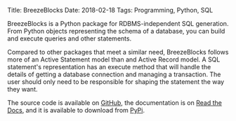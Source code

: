 Title: BreezeBlocks
Date: 2018-02-18
Tags: Programming, Python, SQL

BreezeBlocks is a Python package for RDBMS-independent SQL generation. From
Python objects representing the schema of a database, you can build and execute
queries and other statements.

Compared to other packages that meet a similar need, BreezeBlocks follows more
of an Active Statement model than and Active Record model. A SQL statement's
representation has an execute method that will handle the details of getting a
database connection and managing a transaction. The user should only need to
be responsible for shaping the statement the way they want.

The source code is available on [GitHub][github], the documentation is on
[Read the Docs][rtd], and it is available to download from [PyPi][pypi].

[github]: https://github.com/modimore/BreezeBlocks
[pypi]: https://pypi.python.org/pypi/breezeblocks/
[rtd]: https://breezeblocks.readthedocs.io/en/latest
